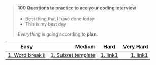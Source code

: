> #### 100 Questions to practice to ace your coding interview
>
> - Best thing that I have done today
> - This is my best day
>
>  *Everything* is going according to **plan**.

| Easy | Medium | Hard | Very Hard |
:-: | -----------: | :-: | -----------:
[1. Word break ii](https://youtu.be/HLOwaCIN3S4) | [1. Subset template](https://youtu.be/-UhqRVFnwOY) | [1. link1](https://youtu.be/HLOwaCIN3S4) | [1. link1](https://youtu.be/HLOwaCIN3S4)
